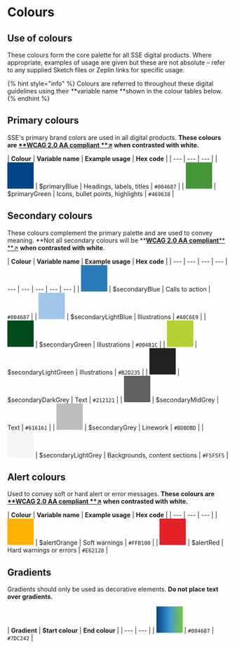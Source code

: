 # Colours

## Use of colours

These colours form the core palette for all SSE digital products. Where appropriate, examples of usage are given but these are not absolute – refer to any supplied Sketch files or Zeplin links for specific usage.

{% hint style="info" %}
Colours are referred to throughout these digital guidelines using their **variable name **shown in the colour tables below.
{% endhint %}

## Primary colours

SSE's primary brand colors are used in all digital products. **These colours are **[**WCAG 2.0 AA compliant **↗](https://www.w3.org/TR/WCAG20/#visual-audio-contrast)** when contrasted with white.**

| **Colour** | **Variable name** | **Example usage** | **Hex code** |
| --- | --- | --- |
| ![](../.gitbook/assets/blue.png) | $primaryBlue | Headings, labels, titles | `#004687` |
| ![](../.gitbook/assets/green%20%282%29.png) | $primaryGreen | Icons, bullet points, highlights | `#469638` |

## Secondary colours

These colours complement the primary palette and are used to convey meaning. **Not all secondary colours will be **[**WCAG 2.0 AA compliant**](https://www.w3.org/TR/WCAG20/#visual-audio-contrast)[** **↗](https://www.w3.org/TR/WCAG20/#visual-audio-contrast) **when contrasted with white**.

| **Colour** | **Variable name** | **Example usage** | **Hex code** |
| --- | --- | --- | --- | --- | --- | --- | --- | --- |
| ![](../.gitbook/assets/blue%20%282%29.png) | $secondaryBlue | Calls to action | `#004687` |
| ![](../.gitbook/assets/light-blue.png) | $secondaryLightBlue | Illustrations | `#A0C6E9` |
| ![](../.gitbook/assets/dark-green.png) | $secondaryGreen | Illustrations | `#004B1C` |
| ![](../.gitbook/assets/light-green.png) | $secondaryLightGreen | Illustrations | `#B2D235` |
| ![](../.gitbook/assets/dark-grey.png) | $secondaryDarkGrey | Text | `#212121` |
| ![](../.gitbook/assets/grey.png) | $secondaryMidGrey | Text | `#616161` |
| ![](../.gitbook/assets/mid-grey.png) | $secondaryGrey | Linework | `#BDBDBD` |
| ![](../.gitbook/assets/light-grey.png) | $secondaryLightGrey | Backgrounds, content sections | `#F5F5F5` |

## Alert colours

Used to convey soft or hard alert or error messages. **These colours are **[**WCAG 2.0 AA compliant **↗](https://www.w3.org/TR/WCAG20/#visual-audio-contrast)** when contrasted with white.**

| **Colour** | **Variable name** | **Example usage** | **Hex code** |
| --- | --- | --- |
| ![](../.gitbook/assets/orange.png) | $alertOrange | Soft warnings | `#FFB100` |
| ![](../.gitbook/assets/red.png) | $alertRed | Hard warnings or errors | `#E62128` |

## Gradients

Gradients should only be used as decorative elements. **Do not place text over gradients.**

| **Gradient** | **Start colour** | **End colour** |
| --- | --- |
| ![](../.gitbook/assets/digital-gradient.png) | `#004687` | `#7DC242` |

